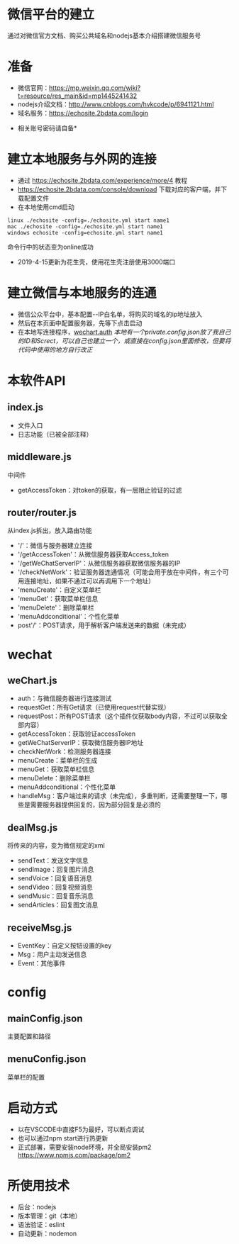 # 微信平台的建立
通过对微信官方文档、购买公共域名和nodejs基本介绍搭建微信服务号

# 准备
- 微信官网：https://mp.weixin.qq.com/wiki?t=resource/res_main&id=mp1445241432
- nodejs介绍文档：http://www.cnblogs.com/hvkcode/p/6941121.html
- 域名服务：https://echosite.2bdata.com/login

* 相关账号密码请自备*

# 建立本地服务与外网的连接
- 通过 https://echosite.2bdata.com/experience/more/4 教程
- https://echosite.2bdata.com/console/download 下载对应的客户端，并下载配置文件
- 在本地使用cmd启动
```
linux ./echosite -config=./echosite.yml start name1
mac ./echosite -config=./echosite.yml start name1
windows echosite -config=echosite.yml start name1
```
命令行中的状态变为online成功

- 2019-4-15更新为花生壳，使用花生壳注册使用3000端口

# 建立微信与本地服务的连通
- 微信公众平台中，基本配置--IP白名单，将购买的域名的ip地址放入
- 然后在本页面中配置服务器，先等下点击启动
- 在本地写连接程序，[wechart.auth](##weChart.js)
*本地有一个private.config.json放了我自己的ID和Screct，可以自己也建立一个，或直接在config.json里面修改，但要将代码中使用的地方自行改正*

# 本软件API
## index.js
- 文件入口
- 日志功能（已被全部注释）

## middleware.js
中间件
- getAccessToken：对token的获取，有一层阻止验证的过滤

## router/router.js
从index.js拆出，放入路由功能
- '/'：微信与服务器建立连接
- '/getAccessToken'：从微信服务器获取Access_token
- '/getWeChatServerIP'：从微信服务器获取微信服务器的IP
- '/checkNetWork'：验证服务器连通情况（可能会用于放在中间件，有三个可用连接地址，如果不通过可以再调用下一个地址）
- 'menuCreate'：自定义菜单栏
- 'menuGet'：获取菜单栏信息
- 'menuDelete'：删除菜单栏
- 'menuAddconditional'：个性化菜单
- post'/'：POST请求，用于解析客户端发送来的数据（未完成）

# wechat
## weChart.js
- auth：与微信服务器进行连接测试
- requestGet：所有Get请求（已使用request代替实现）
- requestPost：所有POST请求（这个插件仅获取body内容，不过可以获取全部内容）
- getAccessToken：获取验证accessToken
- getWeChatServerIP：获取微信服务器IP地址
- checkNetWork：检测服务器连接
- menuCreate：菜单栏的生成
- menuGet：获取菜单栏信息
- menuDelete：删除菜单栏
- menuAddconditional：个性化菜单
- handleMsg：客户端过来的请求（未完成），多重判断，还需要整理一下，哪些是需要服务器提供回复的，因为部分回复是必须的

## dealMsg.js
将传来的内容，变为微信规定的xml
- sendText：发送文字信息
- sendImage：回复图片消息
- sendVoice：回复语音消息
- sendVideo：回复视频消息
- sendMusic：回复音乐消息
- sendArticles：回复图文消息

## receiveMsg.js
- EventKey：自定义按钮设置的key
- Msg：用户主动发送信息
- Event：其他事件

# config
## mainConfig.json
主要配置和路径

## menuConfig.json
菜单栏的配置

# 启动方式
- 以在VSCODE中直接F5为最好，可以断点调试
- 也可以通过npm start进行热更新
- 正式部署，需要安装node环境，并全局安装pm2
https://www.npmjs.com/package/pm2

# 所使用技术
- 后台：nodejs
- 版本管理：git（本地）
- 语法验证：eslint
- 自动更新：nodemon